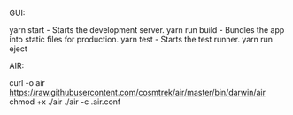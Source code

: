 GUI:

  yarn start - Starts the development server.
  yarn run build - Bundles the app into static files for production.
  yarn test - Starts the test runner.
  yarn run eject

AIR:

  curl -o air https://raw.githubusercontent.com/cosmtrek/air/master/bin/darwin/air
  chmod +x ./air
  ./air -c .air.conf